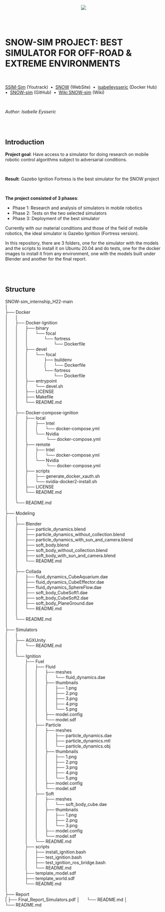 <p align="center">
  <img src="https://github.com/norlab-ulaval/SNOW-sim_internship_H22/blob/master/norlab_logo_noir.PNG?raw=true" />
</p>


<br/>
<br/>

# SNOW-SIM PROJECT: BEST SIMULATOR FOR OFF-ROAD & EXTREME ENVIRONMENTS

<br/>

[SSIM-Sim](https://norlab.youtrack.cloud/issues?q=project:%20%7B%F0%9D%94%96%20SNOW-sim%7D) (Youtrack)&nbsp; • &nbsp;[SNOW](https://norlab.ulaval.ca/research/snow/) (WebSite)&nbsp; • &nbsp;[isabelleysseric](https://hub.docker.com/u/isabelleysseric) (Docker Hub)&nbsp; • &nbsp;[SNOW-sim](https://github.com/norlab-ulaval/SNOW-sim_internship_H22) (GitHub)&nbsp; • &nbsp;[Wiki SNOW-sim](https://github.com/norlab-ulaval/SNOW-sim_internship_H22/wiki) (Wiki) 

<br/>

*Author: Isabelle Eysseric*

<br/>
<br/>

## Introduction

**Project goal**: Have access to a simulator for doing research on mobile robotic control algorithms subject to adversarial conditions.

<br/>
  
**Result**: Gazebo Ignition Fortress is the best simulator for the SNOW project  

<br/>

**The project consisted of 3 phases**:  

* Phase 1: Research and analysis of simulators in mobile robotics  
* Phase 2: Tests on the two selected simulators  
* Phase 3: Deployment of the best simulator  
  
Currently with our material conditions and those of the field of mobile robotics, the ideal simulator is Gazebo Ignition (Fortress version).  
  
In this repository, there are 3 folders, one for the simulator with the models and the scripts to install it on Ubuntu 20.04 and do tests, one for the docker images to install it from any environment, one with the models built under Blender and another for the final report.  
  
<br/>
<br/>
  
## Structure
  
SNOW-sim_internship_H22-main  
│  
├── Docker  
│      │  
│      ├── Docker-Ignition  
│      │      ├── binary  
│      │      │       └── focal  
│      │      │                 └── fortress  
│      │      │                     └── Dockerfile  
│      │      ├── devel  
│      │      │      └── focal  
│      │      │             ├── buildenv  
│      │      │             │      └── Dockerfile  
│      │      │             └── fortress  
│      │      │                     └── Dockerfile  
│      │      ├── entrypoint  
│      │      │      └── devel.sh  
│      │      ├── LICENSE  
│      │      ├── Makefile  
│      │      └── README.md  
│      │  
│      ├── Docker-compose-ignition  
│      │      ├── local  
│      │      │      ├── Intel  
│      │      │      │      └── docker-compose.yml  
│      │      │      └── Nvidia  
│      │      │               └── docker-compose.yml  
│      │      ├── remote  
│      │      │      ├── Intel  
│      │      │      │      └── docker-compose.yml  
│      │      │      └── Nvidia  
│      │      │               └── docker-compose.yml  
│      │      ├── scripts  
│      │      │      ├── generate_docker_xauth.sh  
│      │      │      └── nvidia-docker2-install.sh  
│      │      ├── LICENSE  
│      │      └── README.md  
│      │  
│      └── README.md  
│     
├── Modeling  
│      │  
│      ├── Blender  
│      │      ├── particle_dynamics.blend  
│      │      ├── particle_dynamics_without_collection.blend  
│      │      ├── particle_dynamics_with_sun_and_camera.blend  
│      │      ├── soft_body.blend  
│      │      ├── soft_body_without_collection.blend  
│      │      ├── soft_body_with_sun_and_camera.blend  
│      │      └── README.md  
│      │  
│      ├── Collada  
│      │      ├── fluid_dynamics_CubeAquarium.dae  
│      │      ├── fluid_dynamics_CubeEffector.dae  
│      │      ├── fluid_dynamics_SphereFlow.dae  
│      │      ├── soft_body_CubeSoft1.dae  
│      │      ├── soft_body_CubeSoft2.dae  
│      │      ├── soft_body_PlaneGround.dae  
│      │      └── README.md  
│      │  
│      └── README.md  
│     
├── Simulators  
│      │  
│      ├── AGXUnity  
│      │      └── README.md  
│      │  
│      └── Ignition  
│              ├── Fuel  
│              │      ├── Fluid  
│              │      │      ├── meshes  
│              │      │      │      └── fluid_dynamics.dae  
│              │      │      ├── thumbnails  
│              │      │      │      ├── 1.png  
│              │      │      │      ├── 2.png  
│              │      │      │      ├── 3.png  
│              │      │      │      ├── 4.png  
│              │      │      │      └── 5.png  
│              │      │      ├── model.config  
│              │      │      └── model.sdf  
│              │      ├── Particle  
│              │      │      ├── meshes  
│              │      │      │      ├── particle_dynamics.dae  
│              │      │      │      ├── particle_dynamics.mtl  
│              │      │      │      └── particle_dynamics.obj  
│              │      │      ├── thumbnails  
│              │      │      │      ├── 1.png  
│              │      │      │      ├── 2.png  
│              │      │      │      ├── 3.png  
│              │      │      │      ├── 4.png  
│              │      │      │      └── 5.png  
│              │      │      ├── model.config  
│              │      │      └── model.sdf  
│              │      ├── Soft  
│              │      │      ├── meshes  
│              │      │      │      └── soft_body_cube.dae  
│              │      │      ├── thumbnails  
│              │      │      │      ├── 1.png  
│              │      │      │      ├── 2.png  
│              │      │      │      └── 3.png  
│              │      │      ├── model.config  
│              │      │      └── model.sdf  
│              │      └── README.md  
│              ├── scripts  
│              │      ├── install_ignition.bash  
│              │      ├── test_ignition.bash  
│              │      ├── test_ignition_ros_bridge.bash  
│              │      └── README.md  
│              ├── template_model.sdf  
│              ├── template_world.sdf  
│              └── README.md  
│  
├── Report  
|      ├── Final_Report_Simulators.pdf
│      └── README.md 
│  
└── README.md  

<br/>
<br/>
  
  
  
